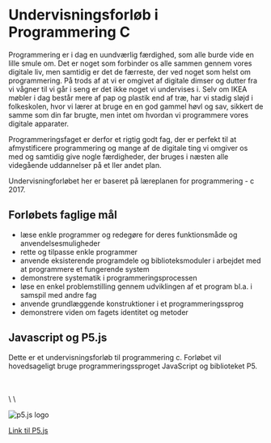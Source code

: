 # Undervisningsforløb i Programmering C

Programmering er i dag en uundværlig færdighed, som alle burde vide en lille smule om. Det er noget som forbinder os alle sammen gennem vores digitale liv, men samtidig er det de færreste, der ved noget som helst om programmering. På trods af at vi er omgivet af digitale dimser og dutter fra vi vågner til vi går i seng er det ikke noget vi undervises i. Selv om IKEA møbler i dag består mere af pap og plastik end af træ, har vi stadig sløjd i folkeskolen, hvor vi lærer at bruge en en god gammel høvl og sav, sikkert de samme som din far brugte, men intet om hvordan vi programmere vores digitale apparater. 

Programmeringsfaget er derfor et rigtig godt fag, der 
er perfekt til at afmystificere programmering og mange af de digitale ting vi omgiver os med og samtidig give nogle færdigheder, der bruges i næsten alle videgående uddannelser på et ller andet plan.

Undervisningforløbet her er baseret på læreplanen for programmering - c 2017.



## Forløbets faglige mål

- læse enkle programmer og redegøre for deres funktionsmåde og anvendelsesmuligheder
- rette og tilpasse enkle programmer
- anvende eksisterende programdele og biblioteksmoduler i arbejdet med at programmere et fungerende system
- demonstrere systematik i programmeringsprocessen
- løse en enkel problemstilling gennem udviklingen af et program bl.a. i samspil med andre fag
- anvende grundlæggende konstruktioner i et programmeringssprog
- demonstrere viden om fagets identitet og metoder



## Javascript og P5.js

Dette er et undervisningsforløb til programmering c. Forløbet vil hovedsageligt bruge programmeringssproget JavaScript og biblioteket P5.

<br/>
<br/>
\
\


![p5.js logo](https://p5js.org/assets/img/p5js.svg)





[Link til P5.js](https://p5js.org)

